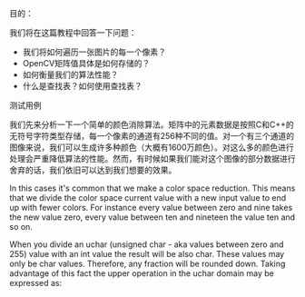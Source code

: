 目的：

我们将在这篇教程中回答一下问题：

* 我们将如何遍历一张图片的每一个像素？
* OpenCV矩阵值具体是如何存储的？
* 如何衡量我们的算法性能？
* 什么是查找表？如何使用查找表？

测试用例

我们先来分析一下一个简单的颜色消除算法。矩阵中的元素数据是按照C和C++的无符号字符类型存储，每一个像素的通道有256种不同的值。对一个有三个通道的图像来说，我们可以生成许多种颜色（大概有1600万颜色）。对这么多的颜色进行处理会严重降低算法的性能。然而，有时候如果我们能对这个图像的部分数据进行舍弃的话，我们依旧可以达到我们想要的效果。

In this cases it's common that we make a color space reduction. This means that we divide the color space current value with a new input value to end up with fewer colors. For instance every value between zero and nine takes the new value zero, every value between ten and nineteen the value ten and so on.

When you divide an uchar (unsigned char - aka values between zero and 255) value with an int value the result will be also char. These values may only be char values. Therefore, any fraction will be rounded down. Taking advantage of this fact the upper operation in the uchar domain may be expressed as:
